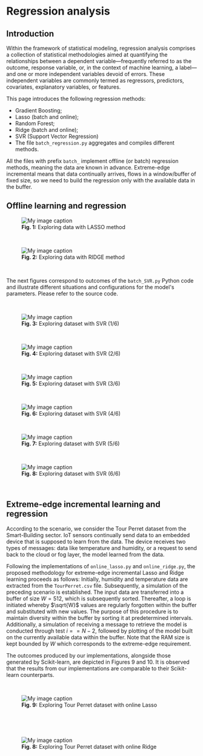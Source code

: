 # Regression analysis

## Introduction

Within the framework of statistical modeling, regression analysis comprises a collection of statistical methodologies aimed at quantifying the relationships between a dependent variable—frequently referred to as the outcome, response variable, or, in the context of machine learning, a label—and one or more independent variables devoid of errors. These independent variables are commonly termed as regressors, predictors, covariates, explanatory variables, or features.

This page introduces the following regression methods:

- Gradient Boosting;
- Lasso (batch and online);
- Random Forest;
- Ridge (batch and online);
- SVR (Support Vector Regression)
- The file `batch_regression.py` aggregates and compiles different methods.

All the files with prefix `batch_` implement offline (or batch) regression methods, meaning the data are known in advance. Extreme-edge incremental means that data continually arrives, flows in a window/buffer of fixed size, so we need to build the regression only with the available data in the buffer.

## Offline learning and regression

<figure>
  <img src="Images/LASSO.png" alt="My image caption">
  <figcaption><b>Fig. 1:</b> Exploring data with LASSO method</figcaption>
</figure>

  <p>  <br></p>
<figure>
  <img src="Images/RIDGE.png" alt="My image caption">
  <figcaption><b>Fig. 2:</b> Exploring data with RIDGE method</figcaption>
</figure>

  <p>  <br></p>

  The next figures correspond to outcomes of the `batch_SVR.py` Python code and illustrate different situations and configurations for the model's parameters. Please refer to the source code.

 <p>  <br></p>
  <figure>
  <img src="Images/SVR_1.png" alt="My image caption">
  <figcaption><b>Fig. 3:</b> Exploring dataset with SVR (1/6)</figcaption>
</figure>

 <p>  <br></p>
  <figure>
  <img src="Images/SVR_2.png" alt="My image caption">
  <figcaption><b>Fig. 4:</b> Exploring dataset with SVR (2/6)</figcaption>
</figure>

 <p>  <br></p>
  <figure>
  <img src="Images/SVR_3.png" alt="My image caption">
  <figcaption><b>Fig. 5:</b> Exploring dataset with SVR (3/6)</figcaption>
</figure>

 <p>  <br></p>
  <figure>
  <img src="Images/SVR_4.png" alt="My image caption">
  <figcaption><b>Fig. 6:</b> Exploring dataset with SVR (4/6)</figcaption>
</figure>

 <p>  <br></p>
  <figure>
  <img src="Images/SVR_5.png" alt="My image caption">
  <figcaption><b>Fig. 7:</b> Exploring dataset with SVR (5/6)</figcaption>
</figure>

 <p>  <br></p>
  <figure>
  <img src="Images/SVR_6.png" alt="My image caption">
  <figcaption><b>Fig. 8:</b> Exploring dataset with SVR (6/6)</figcaption>
</figure>
  <p>  <br></p>

## Extreme-edge incremental learning and regression

According to the scenario, we consider the Tour Perret dataset from the Smart-Building sector. IoT sensors continually send data to an embedded device that is supposed to learn from the data. The device receives two types of messages: data like temperature and humidity, or a request to send back to the cloud or fog layer, the model learned from the data.

Following the implementations of `online_lasso.py` and `online_ridge.py`, the proposed methodology for extreme-edge incremental Lasso and Ridge learning proceeds as follows: Initially, humidity and temperature data are extracted from the `TourPerret.csv` file. Subsequently, a simulation of the preceding scenario is established. The input data are transferred into a buffer of size $W=512$, which is subsequently sorted. Thereafter, a loop is initiated whereby $\sqrt{W}$ values are regularly forgotten within the buffer and substituted with new values. The purpose of this procedure is to maintain diversity within the buffer by sorting it at predetermined intervals. Additionally, a simulation of receiving a message to retrieve the model is conducted through test $i == N - 2$, followed by plotting of the model built on the currently available data within the buffer. Note that the RAM size is kept bounded by $W$ which corresponds to the extreme-edge requirement.

The outcomes produced by our implementations, alongside those generated by Scikit-learn, are depicted in Figures 9 and 10. It is observed that the results from our implementations are comparable to their Scikit-learn counterparts.

<p>  <br></p>
  <figure>
  <img src="Images/online_lasso.png" alt="My image caption">
  <figcaption><b>Fig. 9:</b> Exploring Tour Perret dataset with online Lasso</figcaption>
</figure>
  <p>  <br></p>

  <p>  <br></p>
  <figure>
  <img src="Images/online_ridge.png" alt="My image caption">
  <figcaption><b>Fig. 8:</b> Exploring Tour Perret dataset with online Ridge</figcaption>
</figure>
  <p>  <br></p>
